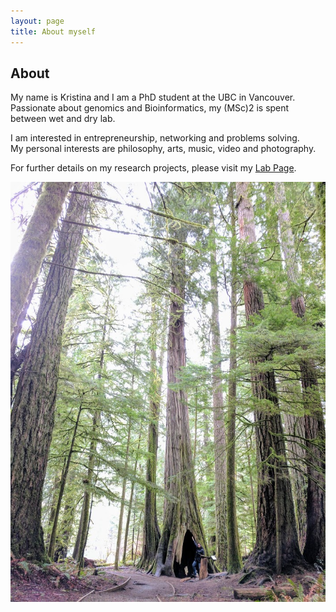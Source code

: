 ```yaml
---
layout: page
title: About myself
---
```

## About
My name is Kristina and I am a PhD student at the UBC in Vancouver. 
Passionate about genomics and Bioinformatics, my (MSc)2 is spent between wet and dry lab.

I am interested in entrepreneurship, networking and problems solving.   
My personal interests are philosophy, arts, music, video and photography.

For further details on my research projects, please visit my [Lab Page](http://www.birollab.ca/member/kgagalova).

![Kristina](img/PresentationImageKG.jpg)
